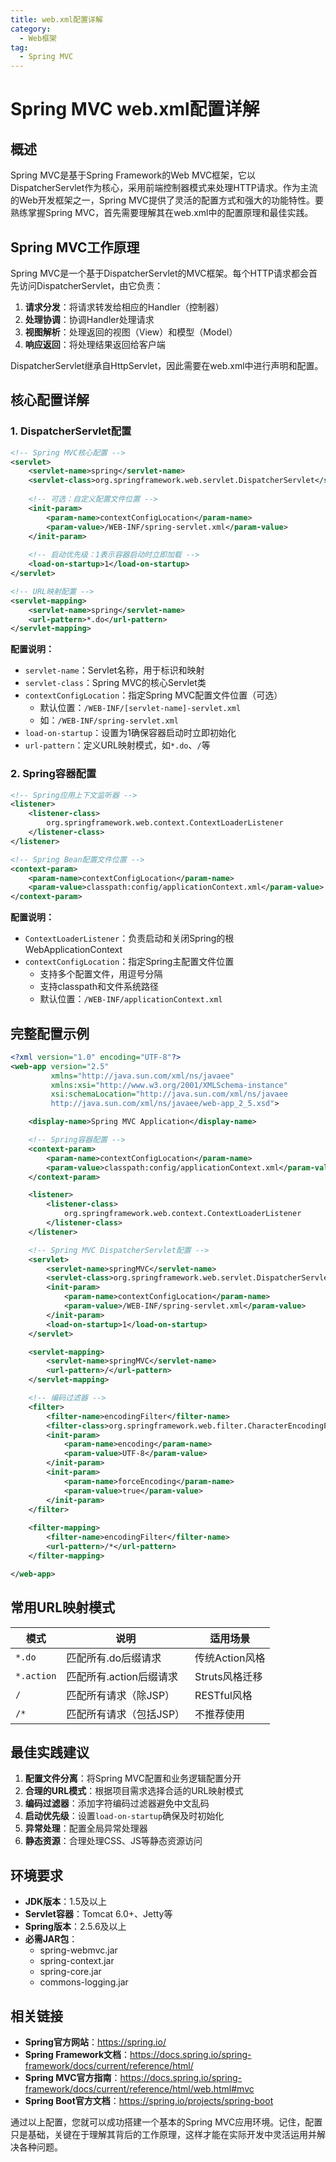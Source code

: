 ```yaml
---
title: web.xml配置详解
category:
  - Web框架
tag:
  - Spring MVC
---
```


# Spring MVC web.xml配置详解

## 概述

Spring MVC是基于Spring Framework的Web MVC框架，它以DispatcherServlet作为核心，采用前端控制器模式来处理HTTP请求。作为主流的Web开发框架之一，Spring MVC提供了灵活的配置方式和强大的功能特性。要熟练掌握Spring MVC，首先需要理解其在web.xml中的配置原理和最佳实践。

## Spring MVC工作原理

Spring MVC是一个基于DispatcherServlet的MVC框架。每个HTTP请求都会首先访问DispatcherServlet，由它负责：

1. **请求分发**：将请求转发给相应的Handler（控制器）
2. **处理协调**：协调Handler处理请求
3. **视图解析**：处理返回的视图（View）和模型（Model）
4. **响应返回**：将处理结果返回给客户端

DispatcherServlet继承自HttpServlet，因此需要在web.xml中进行声明和配置。

## 核心配置详解

### 1. DispatcherServlet配置

```xml
<!-- Spring MVC核心配置 -->
<servlet>
    <servlet-name>spring</servlet-name>
    <servlet-class>org.springframework.web.servlet.DispatcherServlet</servlet-class>
    
    <!-- 可选：自定义配置文件位置 -->
    <init-param>
        <param-name>contextConfigLocation</param-name>
        <param-value>/WEB-INF/spring-servlet.xml</param-value>
    </init-param>
    
    <!-- 启动优先级：1表示容器启动时立即加载 -->
    <load-on-startup>1</load-on-startup>
</servlet>

<!-- URL映射配置 -->
<servlet-mapping>
    <servlet-name>spring</servlet-name>
    <url-pattern>*.do</url-pattern>
</servlet-mapping>
```

**配置说明：**

- `servlet-name`：Servlet名称，用于标识和映射
- `servlet-class`：Spring MVC的核心Servlet类
- `contextConfigLocation`：指定Spring MVC配置文件位置（可选）
  - 默认位置：`/WEB-INF/[servlet-name]-servlet.xml`
  - 如：`/WEB-INF/spring-servlet.xml`
- `load-on-startup`：设置为1确保容器启动时立即初始化
- `url-pattern`：定义URL映射模式，如`*.do`、`/`等

### 2. Spring容器配置

```xml
<!-- Spring应用上下文监听器 -->
<listener>
    <listener-class>
        org.springframework.web.context.ContextLoaderListener
    </listener-class>
</listener>

<!-- Spring Bean配置文件位置 -->
<context-param>
    <param-name>contextConfigLocation</param-name>
    <param-value>classpath:config/applicationContext.xml</param-value>
</context-param>
```

**配置说明：**

- `ContextLoaderListener`：负责启动和关闭Spring的根WebApplicationContext
- `contextConfigLocation`：指定Spring主配置文件位置
  - 支持多个配置文件，用逗号分隔
  - 支持classpath和文件系统路径
  - 默认位置：`/WEB-INF/applicationContext.xml`

## 完整配置示例

```xml
<?xml version="1.0" encoding="UTF-8"?>
<web-app version="2.5" 
         xmlns="http://java.sun.com/xml/ns/javaee"
         xmlns:xsi="http://www.w3.org/2001/XMLSchema-instance"
         xsi:schemaLocation="http://java.sun.com/xml/ns/javaee 
         http://java.sun.com/xml/ns/javaee/web-app_2_5.xsd">

    <display-name>Spring MVC Application</display-name>

    <!-- Spring容器配置 -->
    <context-param>
        <param-name>contextConfigLocation</param-name>
        <param-value>classpath:config/applicationContext.xml</param-value>
    </context-param>

    <listener>
        <listener-class>
            org.springframework.web.context.ContextLoaderListener
        </listener-class>
    </listener>

    <!-- Spring MVC DispatcherServlet配置 -->
    <servlet>
        <servlet-name>springMVC</servlet-name>
        <servlet-class>org.springframework.web.servlet.DispatcherServlet</servlet-class>
        <init-param>
            <param-name>contextConfigLocation</param-name>
            <param-value>/WEB-INF/spring-servlet.xml</param-value>
        </init-param>
        <load-on-startup>1</load-on-startup>
    </servlet>

    <servlet-mapping>
        <servlet-name>springMVC</servlet-name>
        <url-pattern>/</url-pattern>
    </servlet-mapping>

    <!-- 编码过滤器 -->
    <filter>
        <filter-name>encodingFilter</filter-name>
        <filter-class>org.springframework.web.filter.CharacterEncodingFilter</filter-class>
        <init-param>
            <param-name>encoding</param-name>
            <param-value>UTF-8</param-value>
        </init-param>
        <init-param>
            <param-name>forceEncoding</param-name>
            <param-value>true</param-value>
        </init-param>
    </filter>
    
    <filter-mapping>
        <filter-name>encodingFilter</filter-name>
        <url-pattern>/*</url-pattern>
    </filter-mapping>

</web-app>
```

## 常用URL映射模式

| 模式 | 说明 | 适用场景 |
|------|------|----------|
| `*.do` | 匹配所有.do后缀请求 | 传统Action风格 |
| `*.action` | 匹配所有.action后缀请求 | Struts风格迁移 |
| `/` | 匹配所有请求（除JSP） | RESTful风格 |
| `/*` | 匹配所有请求（包括JSP） | 不推荐使用 |

## 最佳实践建议

1. **配置文件分离**：将Spring MVC配置和业务逻辑配置分开
2. **合理的URL模式**：根据项目需求选择合适的URL映射模式
3. **编码过滤器**：添加字符编码过滤器避免中文乱码
4. **启动优先级**：设置`load-on-startup`确保及时初始化
5. **异常处理**：配置全局异常处理器
6. **静态资源**：合理处理CSS、JS等静态资源访问

## 环境要求

- **JDK版本**：1.5及以上
- **Servlet容器**：Tomcat 6.0+、Jetty等
- **Spring版本**：2.5.6及以上
- **必需JAR包**：
  - spring-webmvc.jar
  - spring-context.jar
  - spring-core.jar
  - commons-logging.jar

## 相关链接

- **Spring官方网站**：https://spring.io/
- **Spring Framework文档**：https://docs.spring.io/spring-framework/docs/current/reference/html/
- **Spring MVC官方指南**：https://docs.spring.io/spring-framework/docs/current/reference/html/web.html#mvc
- **Spring Boot官方文档**：https://spring.io/projects/spring-boot

通过以上配置，您就可以成功搭建一个基本的Spring MVC应用环境。记住，配置只是基础，关键在于理解其背后的工作原理，这样才能在实际开发中灵活运用并解决各种问题。